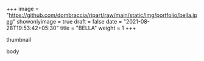 +++
image = "https://github.com/dombraccia/ripart/raw/main/static/img/portfolio/bella.jpeg"
showonlyimage = true
draft = false
date = "2021-08-28T19:53:42+05:30"
title = "BELLA"
weight = 1
+++

thumbnail

<!--more-->

body


